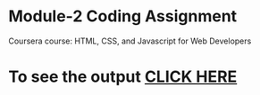 

# Module-2 Coding Assignment

Coursera course: HTML, CSS, and Javascript for Web Developers

# To see the output [CLICK HERE](https://vikky12343.github.io/HTML-CSS-and-JavaScript-for-Web-Developers-Coursera/Assignments/module-2/index.html)

